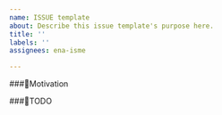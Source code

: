 ```yaml
---
name: ISSUE template
about: Describe this issue template's purpose here.
title: ''
labels: ''
assignees: ena-isme

---
```


###🌟Motivation

###🌟TODO
